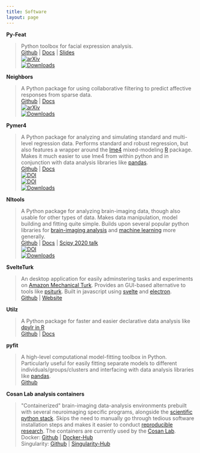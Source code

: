 ```yaml
---
title: Software
layout: page
---
```

<asciinema-player src="/assets/ascii/software.json" width="200" rows="6"  autoplay="1" font-size="1.05em" speed="6"></asciinema-player>

**Py-Feat**

>Python toolbox for facial expression analysis.  
>[Github](https://github.com/cosanlab/py-feat) |  [Docs](https://py-feat.org)  |  [Slides](https://ejolly-py-feat.surge.sh/)   
[![arXiv](https://img.shields.io/badge/arXiv-2104.03509-red.svg)](https://arxiv.org/abs/2104.03509)  
[![Downloads](https://pepy.tech/badge/py-feat)](https://pepy.tech/project/py-feat)

**Neighbors**

>A Python package for using collaborative filtering to predict affective responses from sparse data.  
>[Github](https://github.com/cosanlab/neighbors) |  [Docs](https://cosanlab.github.io/neighbors)  
[![arXiv](https://img.shields.io/badge/arXiv-2109.06906-red.svg)](https://arxiv.org/abs/2109.06906)  
[![Downloads](https://pepy.tech/badge/neighbors)](https://pepy.tech/project/neighbors)

**Pymer4**

>A Python package for analyzing and simulating standard and multi-level regression data. Performs standard and robust regression, but also features a wrapper around the [lme4](https://cran.r-project.org/web/packages/lme4/index.html) mixed-modeling [R](https://www.r-project.org/) package. Makes it much easier to use lme4 from within python and in conjunction with data analysis libraries like [pandas](https://pandas.pydata.org/).  
>[Github](https://github.com/ejolly/pymer4) |  [Docs](https://eshinjolly.com/pymer4/)  
[![DOI](https://zenodo.org/badge/90598701.svg)](https://zenodo.org/record/1523205)  
[![DOI](http://joss.theoj.org/papers/10.21105/joss.00862/status.svg)](https://doi.org/10.21105/joss.00862)  
[![Downloads](https://pepy.tech/badge/pymer4)](https://pepy.tech/project/pymer4)

**Nltools**

>A Python package for analyzing brain-imaging data, though also usable for other types of data. Makes data manipulation, model building and fitting quite simple. Builds upon several popular python libraries for [brain-imaging analysis](http://nipy.org/) and [machine learning](http://scikit-learn.org/stable/) more generally.         
>[Github](https://github.com/cosanlab/nltools) |  [Docs](https://nltools.org) | [Scipy 2020 talk](https://youtu.be/1c1AnXLs7xM)   
[![DOI](https://zenodo.org/badge/DOI/10.5281/zenodo.2229813.svg)](https://doi.org/10.5281/zenodo.2229813)  
[![Downloads](https://pepy.tech/badge/nltools)](https://pepy.tech/project/nltools)

**SvelteTurk**

>An desktop application for easily adminstering tasks and experiments on [Amazon Mechanical Turk](https://www.mturk.com/). Provides an GUI-based alternative to tools like [psiturk](http://psiturk.org/). Built in javascript using [svelte](https://svelte.dev/) and [electron](https://www.electronjs.org/).          
>[Github](https://github.com/ejolly/svelte-turk) |  [Website](https://eshinjolly.com/svelteturk)   

**Utilz**

>A Python package for faster and easier declarative data analysis like [dpylr in R](https://dplyr.tidyverse.org/)    
>[Github](https://github.com/ejolly/utilz) | [Docs](https://eshinjolly.com/utilz/)

**pyfit**

>A high-level computational model-fitting toolbox in Python. Particularly useful for easily fitting separate models to different individuals/groups/clusters and interfacing with data analysis libraries like  [pandas](http://pandas.pydata.org/).  
>[Github](https://github.com/ejolly/pyfit)


**Cosan Lab analysis containers**

>"Containerized" brain-imaging data-analysis environments prebuilt with several neuroimaging specific programs, alongside the [scientific python stack](https://www.scipy.org/about.html). Skips the need to manually go through tedious software installation steps and makes it easier to conduct [reproducible research](https://www.nature.com/nrn/journal/v18/n2/full/nrn.2016.167.html). The containers are currently used by the [Cosan Lab](https://cosanlab.com/).       
>Docker: [Github](https://github.com/cosanlab/cosanToolsDocker) | [Docker-Hub](https://hub.docker.com/r/ejolly/cosantoolsdocker/)  
>Singularity: [Github](https://github.com/cosanlab/cosanToolsSingularity) | [Singularity-Hub](https://singularity-hub.org/collections/108/)
